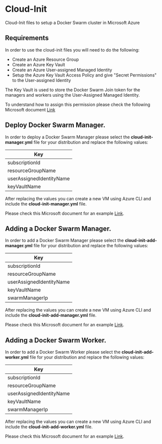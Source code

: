 # Cloud-Init
Cloud-Init files to setup a Docker Swarm cluster in Microsoft Azure

## Requirements 
In order to use the cloud-init files you will need to do the following:

* Create an Azure Resource Group
* Create an Azure Key Vault
* Create an Azure User-assigned Managed Identity
* Setup the Azure Key Vault Access Policy and give "Secret Permissions" to the User-assigned Identity

The Key Vault is used to store the Docker Swarm Join token for the managers and workers using the User-Assigned Managed Identity. 

To understand how to assign this permission please check the following Microsoft document [Link](https://docs.microsoft.com/en-us/azure/key-vault/general/assign-access-policy-portal)

## Deploy Docker Swarm Manager.

In order to deploy a Docker Swarm Manager please select the **cloud-init-manager.yml** file for your distribution and replace the following values:

| Key                       |  
|---------------------------|
| subscriptionId            |   
| resourceGroupName         |   
| userAssignedIdentityName  |   
| keyVaultName              | 

After replacing the values you can create a new VM using Azure CLI and include the **cloud-init-manager.yml** file. 

Please check this Microsoft document for an example [Link](https://docs.microsoft.com/en-us/azure/virtual-machines/linux/using-cloud-init#deploying-a-cloud-init-enabled-virtual-machine).

## Adding a Docker Swarm Manager.

In order to add a Docker Swarm Manager please select the **cloud-init-add-manager.yml** file for your distribution and replace the following values:

| Key                       |  
|---------------------------|
| subscriptionId            |   
| resourceGroupName         |   
| userAssignedIdentityName  |   
| keyVaultName              |
| swarmManagerIp            | 

After replacing the values you can create a new VM using Azure CLI and include the **cloud-init-add-manager.yml** file. 

Please check this Microsoft document for an example [Link](https://docs.microsoft.com/en-us/azure/virtual-machines/linux/using-cloud-init#deploying-a-cloud-init-enabled-virtual-machine).

## Adding a Docker Swarm Worker.

In order to add a Docker Swarm Worker please select the **cloud-init-add-worker.yml** file for your distribution and replace the following values:

| Key                       |  
|---------------------------|
| subscriptionId            |   
| resourceGroupName         |   
| userAssignedIdentityName  |   
| keyVaultName              |
| swarmManagerIp            | 

After replacing the values you can create a new VM using Azure CLI and include the **cloud-init-add-worker.yml** file. 

Please check this Microsoft document for an example [Link](https://docs.microsoft.com/en-us/azure/virtual-machines/linux/using-cloud-init#deploying-a-cloud-init-enabled-virtual-machine).


